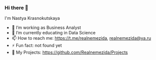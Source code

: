 ### Hi there 👋
I'm Nastya Krasnokutskaya
- 🤔 I’m working as Business Analyst
- 🔭 I’m currently educating in Data Science
- 📫 How to reach me: https://t.me/realnemezida, realnemezida@ya.ru
- ⚡ Fun fact: not found yet
- 🌱 My Projects: https://github.com/Realnemezida/Projects
<!--
**Realnemezida/Realnemezida** is a ✨ _special_ ✨ repository because its `README.md` (this file) appears on your GitHub profile.

Here are some ideas to get you started:


- 🌱 I’m currently learning ...
- 👯 I’m looking to collaborate on ...
- 🤔 I’m looking for help with ...
- 💬 Ask me about ...
- 📫 How to reach me: ...
- 😄 Pronouns: ...
- ⚡ Fun fact: ...
-->
